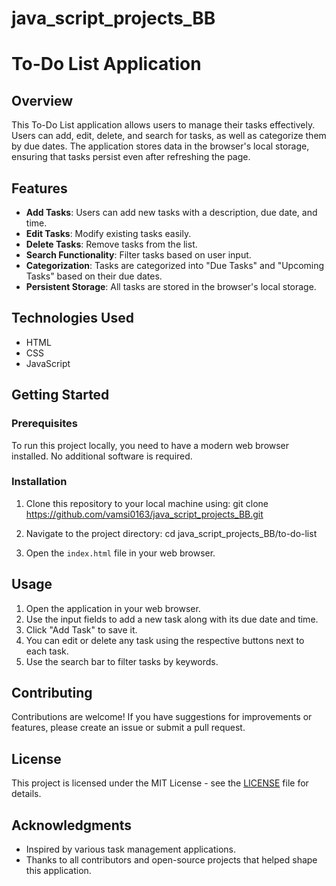 # java_script_projects_BB
# To-Do List Application

## Overview

This To-Do List application allows users to manage their tasks effectively. Users can add, edit, delete, and search for tasks, as well as categorize them by due dates. The application stores data in the browser's local storage, ensuring that tasks persist even after refreshing the page.

## Features

- **Add Tasks**: Users can add new tasks with a description, due date, and time.
- **Edit Tasks**: Modify existing tasks easily.
- **Delete Tasks**: Remove tasks from the list.
- **Search Functionality**: Filter tasks based on user input.
- **Categorization**: Tasks are categorized into "Due Tasks" and "Upcoming Tasks" based on their due dates.
- **Persistent Storage**: All tasks are stored in the browser's local storage.

## Technologies Used

- HTML
- CSS
- JavaScript

## Getting Started

### Prerequisites

To run this project locally, you need to have a modern web browser installed. No additional software is required.

### Installation

1. Clone this repository to your local machine using:
git clone https://github.com/vamsi0163/java_script_projects_BB.git


2. Navigate to the project directory: cd java_script_projects_BB/to-do-list

3. Open the `index.html` file in your web browser.

## Usage

1. Open the application in your web browser.
2. Use the input fields to add a new task along with its due date and time.
3. Click "Add Task" to save it.
4. You can edit or delete any task using the respective buttons next to each task.
5. Use the search bar to filter tasks by keywords.

## Contributing

Contributions are welcome! If you have suggestions for improvements or features, please create an issue or submit a pull request.

## License

This project is licensed under the MIT License - see the [LICENSE](LICENSE) file for details.

## Acknowledgments

- Inspired by various task management applications.
- Thanks to all contributors and open-source projects that helped shape this application.

